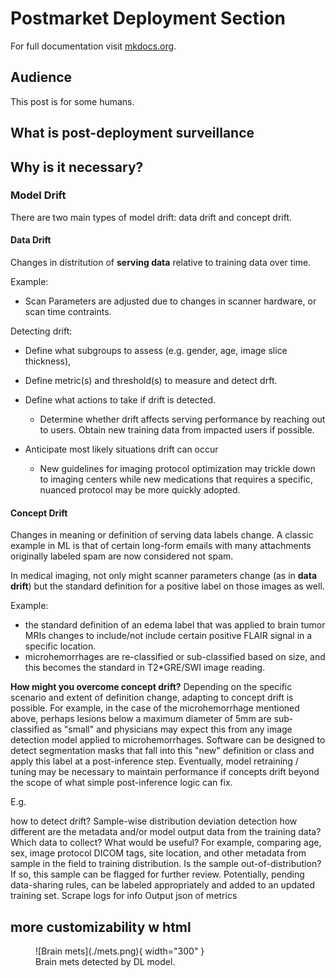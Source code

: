 # Postmarket Deployment Section

For full documentation visit [mkdocs.org](https://www.mkdocs.org).

## Audience
This post is for some humans.

## What is post-deployment surveillance

## Why is it necessary?
### Model Drift
There are two main types of model drift: data drift and concept drift.
#### Data Drift
Changes in distritution of **serving data** relative to training data over time.

Example: 
- Scan Parameters are adjusted due to changes in scanner hardware, or scan time contraints.   
 
Detecting drift:

- Define what subgroups to assess (e.g. gender, age, image slice thickness), 

- Define metric(s) and threshold(s) to measure and detect drft. 

- Define what actions to take if drift is detected. 

    - Determine whether drift affects serving performance by reaching out to users. Obtain new training data from impacted users if possible. 

- Anticipate most likely situations drift can occur

    - New guidelines for imaging protocol optimization may trickle down to imaging centers while new medications that requires a specific, nuanced protocol may be more quickly adopted.

#### Concept Drift
Changes in meaning or definition of serving data labels change. A classic example in ML is that of certain long-form emails with many attachments originally labeled spam are now considered not spam.

In medical imaging, not only might scanner parameters change (as in **data drift**) but the standard definition for a positive label on those images as well.

Example:
- the standard definition of an edema label that was applied to brain tumor MRIs changes to include/not include certain positive FLAIR signal in a specific location.
- microhemorrhages are re-classified or sub-classified based on size, and this becomes the standard in T2*GRE/SWI image reading.

**How might you overcome concept drift?** Depending on the specific scenario and extent of definition change, adapting to concept drift is possible. For example, in the case of the microhemorrhage mentioned above, perhaps lesions below a maximum diameter of 5mm are sub-classified as "small" and physicians may expect this from any image detection model applied to microhemorrhages. Software can be designed to detect segmentation masks that fall into this "new" definition or class and apply this label at a post-inference step. Eventually, model retraining / tuning may be necessary to maintain performance if concepts drift beyond the scope of what simple post-inference logic can fix.

E.g. 

how to detect drift?
Sample-wise distribution deviation detection
how different are the metadata and/or model output data from the training data?
Which data to collect? What would be useful?
For example, comparing age, sex, image protocol DICOM tags, site location, and other metadata from sample in the field to training distribution. Is the sample out-of-distribution?
If so, this sample can be flagged for further review. Potentially, pending data-sharing rules, can be labeled appropriately and added to an updated training set.
Scrape logs for info
Output json of metrics

<!-- ## one way to show images
![Brain Metastasis](./mets.png){: style="height:300px;width:300px"} -->

## more customizability w html
<figure markdown>
  ![Brain mets](./mets.png){ width="300" }
  <figcaption>Brain mets detected by DL model.</figcaption>
</figure>